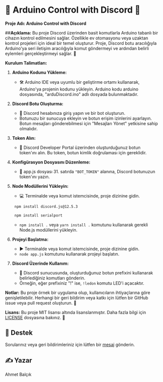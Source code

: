 # 🤖 Arduino Control with Discord 📡

**Proje Adı: Arduino Control with Discord**

##**Açıklama:**
Bu proje Discord üzerinden basit komutlarla Arduino tabanlı bir cihazın kontrol edilmesini sağlar. Özellikle ev otomasyonu veya uzaktan kontrol projeleri için ideal bir temel oluşturur. Proje, Discord botu aracılığıyla Arduino'ya seri iletişim aracılığıyla komut göndermeyi ve ardından belirli eylemleri gerçekleştirmeyi sağlar. 🚀

**Kurulum Talimatları:**

1. **Arduino Kodunu Yükleme:**
   - 🛠️ Arduino IDE veya uyumlu bir geliştirme ortamı kullanarak, Arduino'ya projenin kodunu yükleyin. Arduino kodu arduino dosyasında, "arduDiscord.ino" adlı dosyada bulunmaktadır.

2. **Discord Botu Oluşturma:**
   - 🤖 Discord hesabınıza giriş yapın ve bir bot oluşturun.
   - Botunuzu bir sunucuya ekleyin ve botun erişim izinlerini ayarlayın. Botun mesajları gönderebilmesi için "Mesajları Yönet" yetkisine sahip olmalıdır.

3. **Token Alın:**
   - 🔑 Discord Developer Portal üzerinden oluşturduğunuz botun token'ını alın. Bu token, botun kimlik doğrulaması için gereklidir.

4. **Konfigürasyon Dosyasını Düzenleme:** 
   - 📝 app.js dosyası 31. satırda `"BOT_TOKEN"` alanına, Discord botunuzun token'ını yazın.

5. **Node Modüllerini Yükleyin:**
   - 💻 Terminalde veya komut istemcisinde, proje dizinine gidin.
   ```bash
    npm install discord.js@12.5.3
   ```
   ```bash
    npm install serialport
   ```
   - `npm install .` veya `yarn install .` komutunu kullanarak gerekli Node.js modüllerini yükleyin.

8. **Projeyi Başlatma:**
   - ▶️ Terminalde veya komut istemcisinde, proje dizinine gidin.
   - `node app.js` komutunu kullanarak projeyi başlatın.

9. **Discord Üzerinde Kullanım:**
   - 💬 Discord sunucusunda, oluşturduğunuz botun prefixini kullanarak belirlediğiniz komutları gönderin.
   - Örneğin, eğer prefixiniz "!" ise, `!ledon` komutu LED'i açacaktır.

**Notlar:**
Bu proje örnek bir uygulama olup, kullanıcıların ihtiyaçlarına göre genişletilebilir. Herhangi bir geri bildirim veya katkı için lütfen bir GitHub issue veya pull request oluşturun. 🙏

**Lisans:**
Bu proje MIT lisansı altında lisanslanmıştır. Daha fazla bilgi için [LICENSE](LISENSE.md) dosyasına bakınız. 📜

## 🤔 Destek
Sorularınız veya geri bildirimleriniz için lütfen bir [mesaj](https://instagram.com/ahmetbalciks_/) gönderin.

## ✍️ Yazar
Ahmet Balçık
